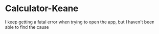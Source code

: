 # Calculator-Keane
I keep getting a fatal error when trying to open the app, but I haven't been able to find the cause
